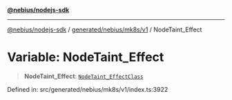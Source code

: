 [**@nebius/nodejs-sdk**](../../../../../README.md)

***

[@nebius/nodejs-sdk](../../../../../README.md) / [generated/nebius/mk8s/v1](../README.md) / NodeTaint\_Effect

# Variable: NodeTaint\_Effect

> **NodeTaint\_Effect**: [`NodeTaint_EffectClass`](../type-aliases/NodeTaint_EffectClass.md)

Defined in: src/generated/nebius/mk8s/v1/index.ts:3922
